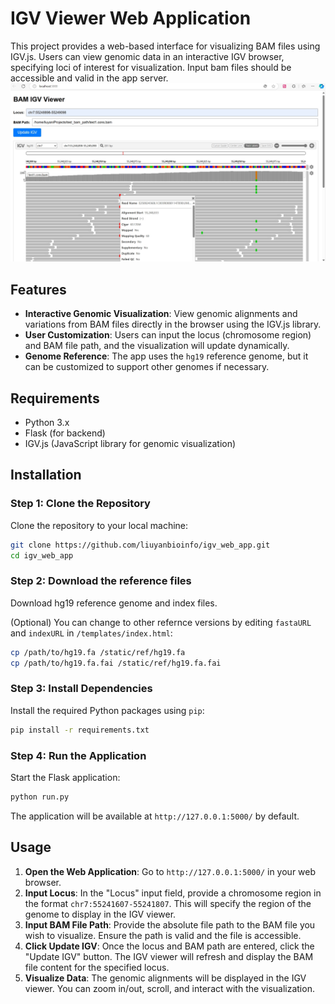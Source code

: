 # IGV Viewer Web Application
This project provides a web-based interface for visualizing BAM files using IGV.js. Users can view genomic data in an interactive IGV browser, specifying loci of interest for visualization.
Input bam files should be accessible and valid in the app server. 
![web_igv_viewer](app/static/img/web_igv_viewer.png)

## Features
+ **Interactive Genomic Visualization**: View genomic alignments and variations from BAM files directly in the browser using the IGV.js library.
+ **User Customization**: Users can input the locus (chromosome region) and BAM file path, and the visualization will update dynamically.
+ **Genome Reference**: The app uses the `hg19` reference genome, but it can be customized to support other genomes if necessary.

## Requirements
+ Python 3.x
+ Flask (for backend)
+ IGV.js (JavaScript library for genomic visualization)

## Installation
### Step 1: Clone the Repository
Clone the repository to your local machine:

```bash
git clone https://github.com/liuyanbioinfo/igv_web_app.git
cd igv_web_app
```

### Step 2: Download the reference files
Download hg19 reference genome and index files.

(Optional) You can change to other refernce versions by editing `fastaURL` and `indexURL` in `/templates/index.html`:

```bash
cp /path/to/hg19.fa /static/ref/hg19.fa
cp /path/to/hg19.fa.fai /static/ref/hg19.fa.fai
```

### Step 3: Install Dependencies
Install the required Python packages using `pip`:

```bash
pip install -r requirements.txt
```

### Step 4: Run the Application
Start the Flask application:

```bash
python run.py
```

The application will be available at `http://127.0.0.1:5000/` by default.

## Usage
1. **Open the Web Application**: Go to `http://127.0.0.1:5000/` in your web browser.
2. **Input Locus**: In the "Locus" input field, provide a chromosome region in the format `chr7:55241607-55241807`. This will specify the region of the genome to display in the IGV viewer.
3. **Input BAM File Path**: Provide the absolute file path to the BAM file you wish to visualize. Ensure the path is valid and the file is accessible.
4. **Click Update IGV**: Once the locus and BAM path are entered, click the "Update IGV" button. The IGV viewer will refresh and display the BAM file content for the specified locus.
5. **Visualize Data**: The genomic alignments will be displayed in the IGV viewer. You can zoom in/out, scroll, and interact with the visualization.



